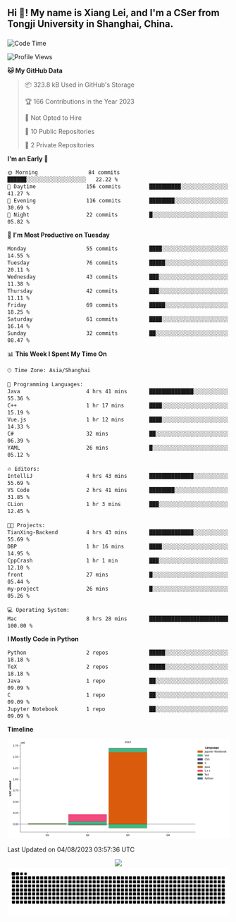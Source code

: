 <h2 align="left">Hi 👋! My name is Xiang Lei, and I'm a CSer from Tongji University in Shanghai, China.</h2>

###

<!--START_SECTION:waka-->
![Code Time](http://img.shields.io/badge/Code%20Time-99%20hrs%2012%20mins-blue)

![Profile Views](http://img.shields.io/badge/Profile%20Views-76-blue)

**🐱 My GitHub Data** 

> 📦 323.8 kB Used in GitHub's Storage 
 > 
> 🏆 166 Contributions in the Year 2023
 > 
> 🚫 Not Opted to Hire
 > 
> 📜 10 Public Repositories 
 > 
> 🔑 2 Private Repositories 
 > 
**I'm an Early 🐤** 

```text
🌞 Morning                84 commits          ██████░░░░░░░░░░░░░░░░░░░   22.22 % 
🌆 Daytime                156 commits         ██████████░░░░░░░░░░░░░░░   41.27 % 
🌃 Evening                116 commits         ████████░░░░░░░░░░░░░░░░░   30.69 % 
🌙 Night                  22 commits          █░░░░░░░░░░░░░░░░░░░░░░░░   05.82 % 
```
📅 **I'm Most Productive on Tuesday** 

```text
Monday                   55 commits          ████░░░░░░░░░░░░░░░░░░░░░   14.55 % 
Tuesday                  76 commits          █████░░░░░░░░░░░░░░░░░░░░   20.11 % 
Wednesday                43 commits          ███░░░░░░░░░░░░░░░░░░░░░░   11.38 % 
Thursday                 42 commits          ███░░░░░░░░░░░░░░░░░░░░░░   11.11 % 
Friday                   69 commits          █████░░░░░░░░░░░░░░░░░░░░   18.25 % 
Saturday                 61 commits          ████░░░░░░░░░░░░░░░░░░░░░   16.14 % 
Sunday                   32 commits          ██░░░░░░░░░░░░░░░░░░░░░░░   08.47 % 
```


📊 **This Week I Spent My Time On** 

```text
🕑︎ Time Zone: Asia/Shanghai

💬 Programming Languages: 
Java                     4 hrs 41 mins       ██████████████░░░░░░░░░░░   55.36 % 
C++                      1 hr 17 mins        ████░░░░░░░░░░░░░░░░░░░░░   15.19 % 
Vue.js                   1 hr 12 mins        ████░░░░░░░░░░░░░░░░░░░░░   14.33 % 
C#                       32 mins             ██░░░░░░░░░░░░░░░░░░░░░░░   06.39 % 
YAML                     26 mins             █░░░░░░░░░░░░░░░░░░░░░░░░   05.12 % 

🔥 Editors: 
IntelliJ                 4 hrs 43 mins       ██████████████░░░░░░░░░░░   55.69 % 
VS Code                  2 hrs 41 mins       ████████░░░░░░░░░░░░░░░░░   31.85 % 
CLion                    1 hr 3 mins         ███░░░░░░░░░░░░░░░░░░░░░░   12.45 % 

🐱‍💻 Projects: 
TianXing-Backend         4 hrs 43 mins       ██████████████░░░░░░░░░░░   55.69 % 
DBP                      1 hr 16 mins        ████░░░░░░░░░░░░░░░░░░░░░   14.95 % 
CppCrash                 1 hr 1 min          ███░░░░░░░░░░░░░░░░░░░░░░   12.10 % 
front                    27 mins             █░░░░░░░░░░░░░░░░░░░░░░░░   05.44 % 
my-project               26 mins             █░░░░░░░░░░░░░░░░░░░░░░░░   05.26 % 

💻 Operating System: 
Mac                      8 hrs 28 mins       █████████████████████████   100.00 % 
```

**I Mostly Code in Python** 

```text
Python                   2 repos             █████░░░░░░░░░░░░░░░░░░░░   18.18 % 
TeX                      2 repos             █████░░░░░░░░░░░░░░░░░░░░   18.18 % 
Java                     1 repo              ██░░░░░░░░░░░░░░░░░░░░░░░   09.09 % 
C                        1 repo              ██░░░░░░░░░░░░░░░░░░░░░░░   09.09 % 
Jupyter Notebook         1 repo              ██░░░░░░░░░░░░░░░░░░░░░░░   09.09 % 
```



**Timeline**

![Lines of Code chart](https://raw.githubusercontent.com/Lei00764/Lei00764/main/assets/bar_graph.png)


 Last Updated on 04/08/2023 03:57:36 UTC
<!--END_SECTION:waka-->

<div align="center">
  <img src="https://github-readme-stats.vercel.app/api?username=Lei00764&show_icons=true&theme=radical" />
 </div>

 <div align="center">

<picture>
  <source media="(prefers-color-scheme: dark)" srcset="https://raw.githubusercontent.com/Lei00764/Lei00764/output/github-contribution-grid-snake-dark.svg">
  <source media="(prefers-color-scheme: light)" srcset="https://raw.githubusercontent.com/Lei00764/Lei00764/output/github-contribution-grid-snake.svg">
  <img alt="github contribution grid snake animation" src="https://raw.githubusercontent.com/Lei00764/Lei00764/output/github-contribution-grid-snake.svg">
</picture>

</div>




